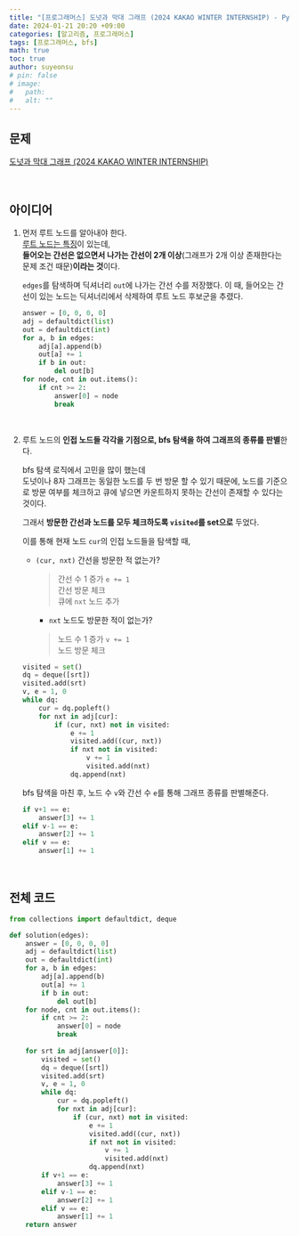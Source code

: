 ```yaml
---
title: "[프로그래머스] 도넛과 막대 그래프 (2024 KAKAO WINTER INTERNSHIP) - Python"
date: 2024-01-21 20:20 +09:00
categories: [알고리즘, 프로그래머스]
tags: [프로그래머스, bfs]
math: true
toc: true
author: suyeonsu
# pin: false
# image:
#   path: 
#   alt: ""
---
```


## 문제

[도넛과 막대 그래프 (2024 KAKAO WINTER INTERNSHIP)](https://school.programmers.co.kr/learn/courses/30/lessons/258711)

<br>

## 아이디어

1. 먼저 루트 노드를 알아내야 한다.  
<u>루트 노드는 특징</u>이 있는데,  
**들어오는 간선은 없으면서 나가는 간선이 2개 이상**(그래프가 2개 이상 존재한다는 문제 조건 때문)**이라는 것**이다.  

    `edges`를 탐색하며 딕셔너리 `out`에 나가는 간선 수를 저장했다.
    이 때, 들어오는 간선이 있는 노드는 딕셔너리에서 삭제하여 루트 노드 후보군을 추렸다.  
    ```py
    answer = [0, 0, 0, 0]    
    adj = defaultdict(list)
    out = defaultdict(int)
    for a, b in edges:
        adj[a].append(b)
        out[a] += 1
        if b in out:
            del out[b]
    for node, cnt in out.items():
        if cnt >= 2:
            answer[0] = node
            break
    ```
<br>

2. 루트 노드의 **인접 노드들 각각을 기점으로, bfs 탐색을 하여 그래프의 종류를 판별**한다.  

    bfs 탐색 로직에서 고민을 많이 했는데  
    도넛이나 8자 그래프는 동일한 노드를 두 번 방문 할 수 있기 때문에, 노드를 기준으로 방문 여부를 체크하고 큐에 넣으면 카운트하지 못하는 간선이 존재할 수 있다는 것이다.  
    
    그래서 **방문한 간선과 노드를 모두 체크하도록 `visited`를 set으로** 두었다.  

    이를 통해 현재 노드 `cur`의 인접 노드들을 탐색할 때,  
    - `(cur, nxt)` 간선을 방문한 적 없는가?  
        > 간선 수 1 증가 `e += 1`  
        간선 방문 체크  
        큐에 `nxt` 노드 추가
        - `nxt` 노드도 방문한 적이 없는가?  
        > 노드 수 1 증가 `v += 1`  
        노드 방문 체크
    
    ```py
    visited = set()
    dq = deque([srt])
    visited.add(srt)
    v, e = 1, 0
    while dq:
        cur = dq.popleft()
        for nxt in adj[cur]:
            if (cur, nxt) not in visited:
                e += 1
                visited.add((cur, nxt))
                if nxt not in visited:
                    v += 1
                    visited.add(nxt)
                dq.append(nxt)
    ```

    bfs 탐색을 마친 후, 노드 수 `v`와 간선 수 `e`를 통해 그래프 종류를 판별해준다.  

    ```py
    if v+1 == e:
        answer[3] += 1
    elif v-1 == e:
        answer[2] += 1
    elif v == e:
        answer[1] += 1
    ```
<br>

## 전체 코드 

```py
from collections import defaultdict, deque

def solution(edges):
    answer = [0, 0, 0, 0]    
    adj = defaultdict(list)
    out = defaultdict(int)
    for a, b in edges:
        adj[a].append(b)
        out[a] += 1
        if b in out:
            del out[b]
    for node, cnt in out.items():
        if cnt >= 2:
            answer[0] = node
            break
    
    for srt in adj[answer[0]]:
        visited = set()
        dq = deque([srt])
        visited.add(srt)
        v, e = 1, 0
        while dq:
            cur = dq.popleft()
            for nxt in adj[cur]:
                if (cur, nxt) not in visited:
                    e += 1
                    visited.add((cur, nxt))
                    if nxt not in visited:
                        v += 1
                        visited.add(nxt)
                    dq.append(nxt)
        if v+1 == e:
            answer[3] += 1
        elif v-1 == e:
            answer[2] += 1
        elif v == e:
            answer[1] += 1
    return answer
```